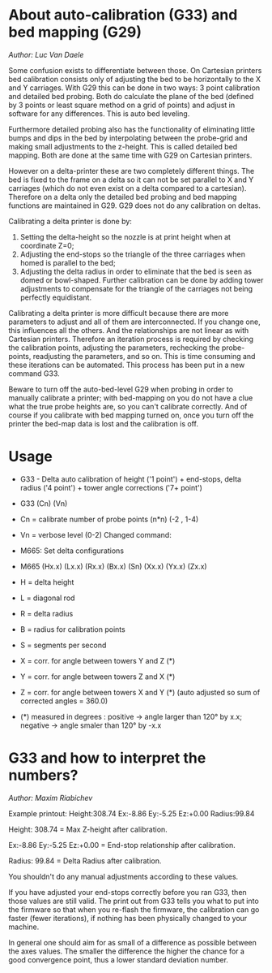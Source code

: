 # About auto-calibration (G33) and bed mapping (G29)
_Author: Luc Van Daele_

Some confusion exists to differentiate between those. On Cartesian printers bed calibration consists only of adjusting the bed to be horizontally to the X and Y carriages. With G29 this can be done in two ways: 3 point calibration and detailed bed probing. Both do calculate the plane of the bed (defined by 3 points or least square method on a grid of points) and adjust in software for any differences. This is auto bed leveling.

Furthermore detailed probing also has the functionality of eliminating little bumps and dips in the bed by interpolating between the probe-grid and making small adjustments to the z-height. This is called detailed bed mapping. Both are done at the same time with G29 on Cartesian printers.

However on a delta-printer these are two completely different things. The bed is fixed to the frame on a delta so it can not be set parallel to X and Y carriages (which do not even exist on a delta compared to a cartesian). Therefore on a delta only the detailed bed probing and bed mapping functions are maintained in G29. G29 does not do any calibration on deltas.

Calibrating a delta printer is done by: 
1) Setting the delta-height so the nozzle is at print height when at coordinate Z=0; 
2) Adjusting the end-stops so the triangle of the three carriages when homed is parallel to the bed; 
3) Adjusting the delta radius in order to eliminate that the bed is seen as domed or bowl-shaped. 
Further calibration can be done by adding tower adjustments to compensate for the triangle of the carriages not being perfectly equidistant.

Calibrating a delta printer is more difficult because there are more parameters to adjust and all of them are interconnected. If you change one, this influences all the others. And the relationships are not linear as with Cartesian printers. Therefore an iteration process is required by checking the calibration points, adjusting the parameters, rechecking the probe-points, readjusting the parameters, and so on. This is time consuming and these iterations can be automated. This process has been put in a new command G33.

Beware to turn off the auto-bed-level G29 when probing in order to manually calibrate a printer; with bed-mapping on you do not have a clue what the true probe heights are, so you can't calibrate correctly. And of course if you calibrate with bed mapping turned on, once you turn off the printer the bed-map data is lost and the calibration is off. 

# Usage

* G33 - Delta auto calibration of height ('1 point') + end-stops, delta radius ('4 point') + tower angle corrections ('7+ point')
* G33 (Cn) (Vn)
* Cn = calibrate number of probe points (n*n) (-2 , 1-4)
* Vn = verbose level (0-2)
Changed command:
* M665: Set delta configurations
* M665 (Hx.x) (Lx.x) (Rx.x) (Bx.x) (Sn) (Xx.x) (Yx.x) (Zx.x)

* H = delta height
* L = diagonal rod
* R = delta radius
* B = radius for calibration points
* S = segments per second
* X = corr. for angle between towers Y and Z (*)
* Y = corr. for angle between towers Z and X (*)
* Z = corr. for angle between towers X and Y (*) (auto adjusted so sum of corrected angles = 360.0)
* (*) measured in degrees : positive -> angle larger than 120° by x.x; negative -> angle smaler than 120° by -x.x

# G33 and how to interpret the numbers?
_Author: Maxim Riabichev_

Example printout: Height:308.74 Ex:-8.86 Ey:-5.25 Ez:+0.00 Radius:99.84

Height: 308.74 = Max Z-height after calibration.

Ex:-8.86 Ey:-5.25 Ez:+0.00 = End-stop relationship after calibration.

Radius: 99.84 = Delta Radius after calibration.

You shouldn't do any manual adjustments according to these values. 

If you have adjusted your end-stops correctly before you ran G33, then those values are still valid. The print out from G33 tells you what to put into the firmware so that when you re-flash the firmware, the calibration can go faster (fewer iterations), if nothing has been physically changed to your machine.

In general one should aim for as small of a difference as possible between the axes values. The smaller the difference the higher the chance for a good convergence point, thus a lower standard deviation number.
